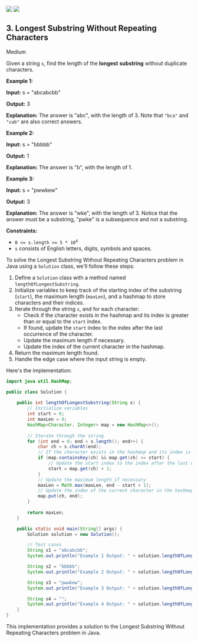[![](https://img.shields.io/github/stars/javadev/LeetCode-in-Java?label=Stars&style=flat-square)](https://github.com/javadev/LeetCode-in-Java)
[![](https://img.shields.io/github/forks/javadev/LeetCode-in-Java?label=Fork%20me%20on%20GitHub%20&style=flat-square)](https://github.com/javadev/LeetCode-in-Java/fork)

## 3\. Longest Substring Without Repeating Characters

Medium

Given a string `s`, find the length of the **longest** **substring** without duplicate characters.

**Example 1:**

**Input:** s = "abcabcbb"

**Output:** 3

**Explanation:** The answer is "abc", with the length of 3. Note that `"bca"` and `"cab"` are also correct answers. 

**Example 2:**

**Input:** s = "bbbbb"

**Output:** 1

**Explanation:** The answer is "b", with the length of 1. 

**Example 3:**

**Input:** s = "pwwkew"

**Output:** 3

**Explanation:** The answer is "wke", with the length of 3. Notice that the answer must be a substring, "pwke" is a subsequence and not a substring. 

**Constraints:**

*   <code>0 <= s.length <= 5 * 10<sup>4</sup></code>
*   `s` consists of English letters, digits, symbols and spaces.

To solve the Longest Substring Without Repeating Characters problem in Java using a `Solution` class, we'll follow these steps:

1. Define a `Solution` class with a method named `lengthOfLongestSubstring`.
2. Initialize variables to keep track of the starting index of the substring (`start`), the maximum length (`maxLen`), and a hashmap to store characters and their indices.
3. Iterate through the string `s`, and for each character:
   - Check if the character exists in the hashmap and its index is greater than or equal to the `start` index.
   - If found, update the `start` index to the index after the last occurrence of the character.
   - Update the maximum length if necessary.
   - Update the index of the current character in the hashmap.
4. Return the maximum length found.
5. Handle the edge case where the input string is empty.

Here's the implementation:

```java
import java.util.HashMap;

public class Solution {
    
    public int lengthOfLongestSubstring(String s) {
        // Initialize variables
        int start = 0;
        int maxLen = 0;
        HashMap<Character, Integer> map = new HashMap<>();
        
        // Iterate through the string
        for (int end = 0; end < s.length(); end++) {
            char ch = s.charAt(end);
            // If the character exists in the hashmap and its index is greater than or equal to the start index
            if (map.containsKey(ch) && map.get(ch) >= start) {
                // Update the start index to the index after the last occurrence of the character
                start = map.get(ch) + 1;
            }
            // Update the maximum length if necessary
            maxLen = Math.max(maxLen, end - start + 1);
            // Update the index of the current character in the hashmap
            map.put(ch, end);
        }
        
        return maxLen;
    }

    public static void main(String[] args) {
        Solution solution = new Solution();

        // Test cases
        String s1 = "abcabcbb";
        System.out.println("Example 1 Output: " + solution.lengthOfLongestSubstring(s1));

        String s2 = "bbbbb";
        System.out.println("Example 2 Output: " + solution.lengthOfLongestSubstring(s2));

        String s3 = "pwwkew";
        System.out.println("Example 3 Output: " + solution.lengthOfLongestSubstring(s3));

        String s4 = "";
        System.out.println("Example 4 Output: " + solution.lengthOfLongestSubstring(s4));
    }
}
```

This implementation provides a solution to the Longest Substring Without Repeating Characters problem in Java.
